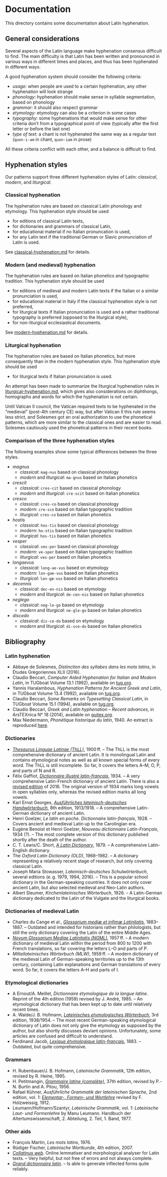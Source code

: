 # Documentation

This directory contains some documentation about Latin hyphenation.

## General considerations

Several aspects of the Latin language make hyphenation consensus difficult to find. The main difficulty is that Latin has been written and pronounced in various ways in different times and places, and thus has been hyphenated in different ways.

A good hyphenation system should consider the following criteria:
- _usage:_ when people are used to a certain hyphenation, any other hyphenation
  will look strange
- _phonology:_ hyphenation should make sense in syllable segmentation, based on
  phonology
- _grammar:_ it should also respect grammar
- _etymology:_ etymology can also be a criterion in some cases
- _typography:_ some hyphenations that would make sense for other criteria
  don’t from a typographical point of view (typically after the first letter or
  before the last one)
- _type of text:_ a chant is not hyphenated the same way as a regular text
  (`quon-i-am` in chant, `quon-iam` in prose)

All these criteria conflict with each other, and a balance is difficult to find.

## Hyphenation styles

Our patterns support three different hyphenation styles of Latin: *classical*,
*modern*, and *liturgical*.

### Classical hyphenation

The hyphenation rules are based on classical Latin phonology and etymology.
This hyphenation style should be used
- for editions of classical Latin texts,
- for dictionaries and grammars of classical Latin,
- for educational material if no Italian pronuncation is used,
- for any Latin text if the traditional German or Slavic pronunciation of Latin
  is used.

See [classical-hyphenation.md](classical-hyphenation.md) for details.

### Modern (and medieval) hyphenation

The hyphenation rules are based on Italian phonetics and typographic tradition.
This hyphenation style should be used
- for editions of medieval and modern Latin texts if the Italian or a similar
  pronunciation is used,
- for educational material in Italy if the classical hyphenation style is not
  preferred,
- for liturgical texts if Italian pronunciation is used and a rather
  traditional typography is preferred (opposed to the liturgical style),
- for non-liturgical ecclesiastical documents.

See [modern-hyphenation.md](modern-hyphenation.md) for details.

### Liturgical hyphenation

The hyphenation rules are based on Italian phonetics, but more consequently
than in the modern hyphenation style. This hyphenation style should be used
- for liturgical texts if Italian pronunciation is used.

An attempt has been made to summarize the liturgical hyphenation rules in [liturgical-hyphenation.md](liturgical-hyphenation.md), which gives also considerations on diphthongs, homographs and words for which the hyphenation is not certain.

Until Vatican II council, the Vatican required texts to be hyphenated in the
“medieval” (post-4th century CE) way, but after Vatican II this rule seems less
strict, and Solesmes got an oral authorization to use the phonetical patterns,
which are more similar to the classical ones and are easier to read. Solesmes
cautiously used the phonetical patterns in their recent books.

### Comparison of the three hyphenation styles

The following examples show some typical differences between the three styles.
- *magnus*
    - *classical*: `mag-nus` based on classical phonology
    - *modern* and *liturgical*: `ma-gnus` based on Italian phonetics
- *crescit*
    - *classical*: `cres-cit` based on classical phonology
    - *modern* and *liturgical*: `cre-scit` based on Italian phonetics
- *cresco*
    - *classical*: `cres-co` based on classical phonology
    - *modern*: `cre-sco` based on Italian typographic tradition
    - *liturgical*: `cres-co` based on Italian phonetics
- *hostis*
    - *classical*: `hos-tis` based on classical phonology
    - *modern*: `ho-stis` based on Italian typographic tradition
    - *liturgical*: `hos-tis` based on Italian phonetics
- *vesper*
    - *classical*: `ves-per` based on classical phonology
    - *modern*: `ve-sper` based on Italian typographic tradition
    - *liturgical*: `ves-per` based on Italian phonetics
- *longaevus*
    - *classical*: `long-ae-vus` based on etymology
    - *modern*: `lon-gae-vus` based on Italian phonetics
    - *liturgical*: `lon-gæ-vus` based on Italian phonetics
- *decennis*
    - *classical*: `dec-en-nis` based on etymology
    - *modern* and *liturgical*: `de-cen-nis` based on Italian phonetics
- *neglego*
    - *classical*: `neg-le-go` based on etymology
    - *modern* and *liturgical*: `ne-gle-go` based on Italian phonetics
- *discedo*
    - *classical*: `dis-ce-do` based on etymology
    - *modern* and *liturgical*: `di-sce-do` based on Italian phonetics

## Bibliography
### Latin hyphenation
- Abbaye de Solesmes, *Distinction des syllabes dans les mots latins*, in
  Études Grégoriennes XLII (2016).
- Claudio Beccari, *Computer Aided Hyphenation for Italian and Modern Latin*,
  in TUGboat Volume 13.1 (1992), available on
  [tug.org](https://tug.org/TUGboat/tb13-1/tb34becc.pdf).
- Yannis Haralambous, *Hyphenation Patterns for Ancient Greek and Latin*, in
  TUGboat Volume 13.4 (1992), available on
  [tug.org](https://tug.org/TUGboat/tb13-4/tb37hara-hyfgl.pdf).
- Claudio Beccari, *Some Remarks on Typesetting Classical Latin*, in TUGboat
  Volume 15.1 (1994), available on
  [tug.org](https://tug.org/TUGboat/tb15-1/tb42becc-ancient.pdf).
- Claudio Beccari, *Greek and Latin hyphenation – Recent advances*, in
  ArsTEXnica N° 18 (2014), available on
  [guitex.org](http://www.guitex.org/home/images/ArsTeXnica/AT018/GreekLatinHyphens.pdf).
- Max Niedermann, *Phonétique historique du latin*, 1940. An extract is
  reproduced [here](liturgical-hyphenation.md#Phonétique-historique-du-latin).

### Dictionaries
- [*Thesaurus Linguae Latinae
  (ThLL)*](https://www.thesaurus.badw.de/tll-digital/tll-open-access.html),
  1900 ff. – The ThLL is the most comprehensive dictionary of ancient Latin. It
  is monolingual Latin and contains etymological notes as well as all known
  special forms of every word. The ThLL is still incomplete. So far, it covers
  the letters A–M, O, P, and parts of N and R.
- Félix Gaffiot, [*Dictionnaire illustré
  latin-français*](https://www.lexilogos.com/latin/gaffiot.php), 1934. – A very
  comprehensive Latin-French dictionary of ancient Latin. There is also a
  [revised edition](http://gerardgreco.free.fr/spip.php?article43&lang=fr) of
  2016. The original version of 1934 marks long vowels in open syllables only,
  whereas the revised edition marks all long vowels.
- Karl Ernst Georges, [*Ausführliches lateinisch-deutsches
  Handwörterbuch*](http://www.zeno.org/Georges-1913), 8th edition, 1913/1918. –
  A comprehensive Latin-German dictionary of ancient Latin.
- Henri Goelzer, *Le latin en poche. Dictionnaire latin-français*, 1928. –
  Covers ancient and medieval Latin up to the Carolingian era.
- Eugène Benoist et Henri Goelzer, *Nouveau dictionnaire Latin-Français*, 1934
  (?). – The most complete version of this dictionary published shortly after
  the death of the author.
- C. T. Lewis/C. Short, [*A Latin
  Dictionary*](http://www.perseus.tufts.edu/hopper/text?doc=Perseus%3atext%3a1999.04.0059),
  1879. – A comprehensive Latin-English dictionary.
- The *Oxford Latin Dictionary (OLD)*, 1968–1982. – A dictionary representing a
  relatively recent stage of research, but only covering classical Latin.
- Joseph Maria Stowasser, *Lateinisch-deutsches Schulwörterbuch*, several
  editions (e. g. 1979, 1994, 2016). – This is a popular school dictionary in
  the German-speaking countries. It does not only cover ancient Latin, but also
  selected medieval and Neo-Latin authors.
- Albert Sleumer, *Kirchenlateinisches Wörterbuch*, 1926. – A Latin-German
  dictionary dedicated to the Latin of the Vulgate and the liturgical books.

### Dictionaries of medieval Latin
- Charles du Cange et al., [*Glossarium mediæ et infimæ
  Latinitatis*](http://ducange.enc.sorbonne.fr/), 1883–1887. – Outdated and
  intended for historians rather than philologists, but still the only
  dictionary covering the Latin of the entire Middle Ages.
- [*Novum Glossarium Mediae Latinitatis (NGML)*](http://glossaria.eu/ngml/),
  1957 ff. – A modern dictionary of medieval Latin within the period from 800
  to 1200 with French translations, so far covering the letters L–O and parts
  of P.
- *Mittellateinisches Wörterbuch (MLW)*, 1959 ff. – A modern dictionary of the
  medieval Latin of German-speaking territories up to the 13th century,
  containing Latin explanations and German translations of every word. So far,
  it covers the letters A–H and parts of I.

### Etymological dictionaries
- A Ernout/A. Meillet, *Dictionnaire étymologique de la langue latine*.
  Reprint of the 4th edition (1959) revised by J. André, 1985. – An
  etymological dictionary that has been kept up to date until relatively recent
  times.
- A. Walde/J. B. Hofmann, [*Lateinisches etymologisches
  Wörterbuch*](https://archive.org/details/walde/), 3rd edition, 1938/1954. –
  The most recent German-speaking etymological dictionary of Latin does not
  only give the etymology as supposed by the author, but also shortly discusses
  deviant opinions. Unfortunately, some articles are confused and difficult to
  understand.
- Ferdinand Jacob, [*Lexique étymologique
  latin-français*](https://archive.org/stream/LexiqueEtymologiqueLatin-franais),
  1883. – Outdated, but quite comprehensive.

### Grammars
- H. Rubenbauer/J. B. Hofmann, *Lateinische Grammatik*, 12th edition, revised
  by R. Heine, 1995.
- H. Petitmangin, [*Grammaire latine
  (complète)*](https://archive.org/details/PetitmanginLatinGrammaire/), 37th
  edition, revised by P.-N. Burtin and A. Pitou, 1956.
- Rafael Kühner, *Ausführliche Grammatik der lateinischen Sprache*, 2nd
  edition, vol. 1: [*Elementar-, Formen- und
  Wortlehre*](https://archive.org/details/ausfhrlichegra01khuoft/) revised by
  F. Holzweissig, 1912.
- Leumann/Hofmann/Szantyr, *Lateinische Grammatik*, vol. 1: *Lateinische Laut-
  und Formenlehre* by Manu Leumann. Handbuch der Altertumswissenschaft, 2.
  Abteilung, 2. Teil, 1. Band, 1977.

### Other aids
- François Martin, *Les mots latins*, 1976.
- Rüdiger Fischer, *Lateinische Wortkunde*, 4th edition, 2007.
- [*Collatinus web*](https://outils.biblissima.fr/en/collatinus-web/). Online
  lemmatiser and morphological analyser for Latin texts. – Very helpful, but
  not free of errors and not always complete.
- [*Grand dictionnaire latin*](https://www.grand-dictionnaire-latin.com/). – Is
  able to generate inflected forms quite reliably.
